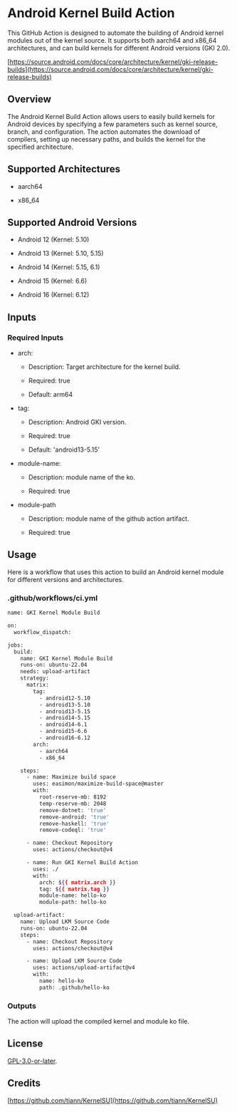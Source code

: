 # Android Kernel Build Action

This GitHub Action is designed to automate the building of Android kernel modules out of the kernel source. It supports both aarch64 and x86_64 architectures, and can build kernels for different Android versions (GKI 2.0).

[https://source.android.com/docs/core/architecture/kernel/gki-release-builds](https://source.android.com/docs/core/architecture/kernel/gki-release-builds)

## Overview

The Android Kernel Build Action allows users to easily build kernels for Android devices by specifying a few parameters such as kernel source, branch, and configuration. The action automates the download of compilers, setting up necessary paths, and builds the kernel for the specified architecture.

## Supported Architectures

- aarch64

- x86_64

## Supported Android Versions

- Android 12 (Kernel: 5.10)

- Android 13 (Kernel: 5.10, 5.15)

- Android 14 (Kernel: 5.15, 6.1)

- Android 15 (Kernel: 6.6)

- Android 16 (Kernel: 6.12)

## Inputs

### Required Inputs

- arch:

    - Description: Target architecture for the kernel build.

    - Required: true

    - Default: arm64

- tag:

    - Description: Android GKI version.

    - Required: true

    - Default: 'android13-5.15'

- module-name:

    - Description: module name of the ko.

    - Required: true

- module-path

    - Description: module name of the github action artifact.

    - Required: true

## Usage

Here is a workflow that uses this action to build an Android kernel module for different versions and architectures.

### .github/workflows/ci.yml

```bash
name: GKI Kernel Module Build

on:
  workflow_dispatch:

jobs:
  build:
    name: GKI Kernel Module Build
    runs-on: ubuntu-22.04
    needs: upload-artifact
    strategy:
      matrix:
        tag:
          - android12-5.10
          - android13-5.10
          - android13-5.15
          - android14-5.15
          - android14-6.1
          - android15-6.6
          - android16-6.12
        arch:
          - aarch64
          - x86_64

    steps:
      - name: Maximize build space
        uses: easimon/maximize-build-space@master
        with:
          root-reserve-mb: 8192
          temp-reserve-mb: 2048
          remove-dotnet: 'true'
          remove-android: 'true'
          remove-haskell: 'true'
          remove-codeql: 'true'

      - name: Checkout Repository
        uses: actions/checkout@v4

      - name: Run GKI Kernel Build Action
        uses: ./
        with:
          arch: ${{ matrix.arch }}
          tag: ${{ matrix.tag }}
          module-name: hello-ko
          module-path: hello-ko

  upload-artifact:
    name: Upload LKM Source Code
    runs-on: ubuntu-22.04
    steps:
      - name: Checkout Repository
        uses: actions/checkout@v4

      - name: Upload LKM Source Code
        uses: actions/upload-artifact@v4
        with:
          name: hello-ko
          path: .github/hello-ko
```

### Outputs

The action will upload the compiled kernel and module ko file.

## License

[GPL-3.0-or-later](https://www.gnu.org/licenses/gpl-3.0.html).

## Credits

[https://github.com/tiann/KernelSU](https://github.com/tiann/KernelSU)
